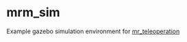 mrm_sim
=======

Example gazebo simulation environment for <a href="https://github.com/cogniteam/mr_teleoperator">mr_teleoperation</a>
